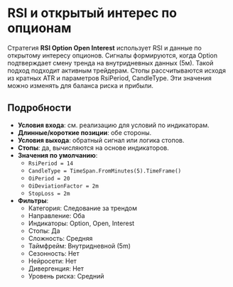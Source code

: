 # RSI и открытый интерес по опционам
Стратегия **RSI Option Open Interest** использует RSI и данные по открытому интересу опционов.
Сигналы формируются, когда Option подтверждает смену тренда на внутридневных данных (5м). Такой подход подходит активным трейдерам.
Стопы рассчитываются исходя из кратных ATR и параметров RsiPeriod, CandleType. Эти значения можно изменять для баланса риска и прибыли.
## Подробности
- **Условия входа**: см. реализацию для условий по индикаторам.
- **Длинные/короткие позиции**: обе стороны.
- **Условия выхода**: обратный сигнал или логика стопов.
- **Стопы**: да, вычисляются на основе индикаторов.
- **Значения по умолчанию**:
  - `RsiPeriod = 14`
  - `CandleType = TimeSpan.FromMinutes(5).TimeFrame()`
  - `OiPeriod = 20`
  - `OiDeviationFactor = 2m`
  - `StopLoss = 2m`
- **Фильтры**:
  - Категория: Следование за трендом
  - Направление: Оба
  - Индикаторы: Option, Open, Interest
  - Стопы: Да
  - Сложность: Средняя
  - Таймфрейм: Внутридневной (5m)
  - Сезонность: Нет
  - Нейросети: Нет
  - Дивергенция: Нет
  - Уровень риска: Средний
